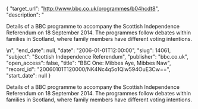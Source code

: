 {
  "target_url": "http://www.bbc.co.uk/programmes/b04hcdt8", 
  "description": "<p>Details of a BBC programme to accompany the Scottish Independence Referendum on 18 September 2014. The programmes follow debates within families in Scotland, where family members have different voting intentions.</p>\n", 
  "end_date": null, 
  "date": "2006-01-01T12:00:00", 
  "slug": 14061, 
  "subject": "Scottish Independence Referendum", 
  "publisher": "bbc.co.uk", 
  "open_access": false, 
  "title": "BBC One: Mibbes Aye, Mibbes Naw", 
  "record_id": "20060101T120000/NK4Nc4q5o1Qlw594OuE3Cw==", 
  "start_date": null
}

<p>Details of a BBC programme to accompany the Scottish Independence Referendum on 18 September 2014. The programmes follow debates within families in Scotland, where family members have different voting intentions.</p>
